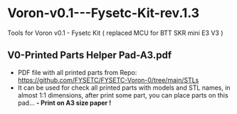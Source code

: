 # Voron-v0.1---Fysetc-Kit-rev.1.3
Tools for Voron v0.1 - Fysetc Kit ( replaced MCU for BTT SKR mini E3 V3 )

## V0-Printed Parts Helper Pad-A3.pdf 
- PDF file with all printed parts from Repo: https://github.com/FYSETC/FYSETC-Voron-0/tree/main/STLs
- It can be used for check all printed parts with models and STL names, in almost 1:1 dimensions, after print some part, you can                                          place parts on this pad...
**- Print on A3 size paper !**
